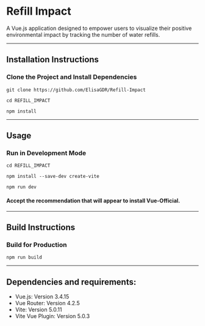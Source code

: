 # Refill Impact 

A Vue.js application designed to empower users to visualize their positive environmental impact by tracking the number of water refills.

---

## Installation Instructions

### Clone the Project and Install Dependencies

`git clone https://github.com/ElisaGDR/Refill-Impact`

`cd REFILL_IMPACT`

`npm install`

---

## Usage

### Run in Development Mode

`cd REFILL_IMPACT`

`npm install --save-dev create-vite`

`npm run dev`

#### Accept the recommendation that will appear to install Vue-Official.

---

## Build Instructions

### Build for Production

`npm run build`

---

## Dependencies and requirements:

- Vue.js: Version 3.4.15
- Vue Router: Version 4.2.5
- Vite: Version 5.0.11
- Vite Vue Plugin: Version 5.0.3